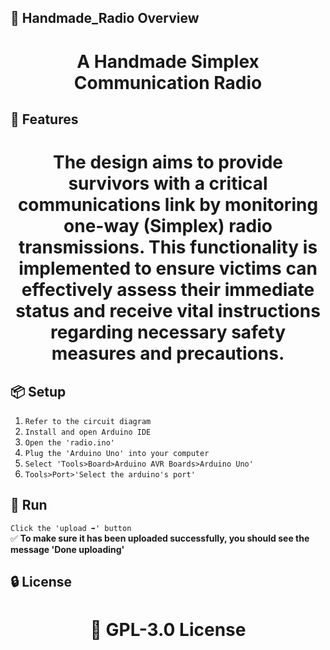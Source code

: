 <!-- Proje-Resmi -->

## 👀 Handmade_Radio Overview  
<h1 align="center">A Handmade Simplex Communication Radio</h1>  


## 🚀 Features  
<h1 align="center">The design aims to provide survivors with a critical communications link by monitoring one-way (Simplex) radio transmissions. This functionality is implemented to ensure victims can effectively assess their immediate status and receive vital instructions regarding necessary safety measures and precautions.</h1>  


## 📦 Setup 
1. `Refer to the circuit diagram`  
2. `Install and open Arduino IDE`  
3. `Open the 'radio.ino'`  
4. `Plug the 'Arduino Uno' into your computer`  
5. `Select 'Tools>Board>Arduino AVR Boards>Arduino Uno'`
6. `Tools>Port>'Select the arduino's port'`


## 🎉 Run  
`Click the 'upload ➡️' button`  
✅ **To make sure it has been uploaded successfully, you should see the message 'Done uploading'**  


## 🔒 License  
<h1 align="center">📜 GPL-3.0 License</h1>  
